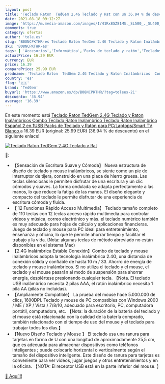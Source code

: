 ```yaml
---
layout: post
title: 'Teclado Raton  TedGem 2.4G Teclado y Rat con un 36.94 % de descuento'
date: 2021-08-18 09:12:27
image: 'https://m.media-amazon.com/images/I/41RxBGZ81MS._SL500_._SL400_.jpg'
comments: true
category: ofertas
author: 'tole.es'
slug: 'B08NCPKTHR-es Teclado Raton TedGem 2.4G Teclado y Raton Inalámbricos...'
sku: 'B08NCPKTHR-es'
tags: [ 'Accesorios','Informática','Packs de teclado y ratón','Teclados, ratones y periféricos de entrada','smart','tedgem','tv', ]
actualPrice: 16.39 EUR
currency: EUR
price: 16.39
comparePrice: 25.99 EUR
prodname: 'Teclado Raton  TedGem 2.4G Teclado y Raton Inalámbricos  Combo Teclado Raton Inalambrico  Teclado Raton Inalambrico Español  2 en 1USB Packs de Teclado y Ratón para PC/Laptops/Smart TV  Blanco '
country: 'es'
flag: '🇪🇸'
brand: 'TedGem'
buyurl: 'https://www.amazon.es/dp/B08NCPKTHR/?tag=tolees-21'
descuento: '36.94'
average: '16.39'
---
```


En este momento está [Teclado Raton  TedGem 2.4G Teclado y Raton Inalámbricos  Combo Teclado Raton Inalambrico  Teclado Raton Inalambrico Español  2 en 1USB Packs de Teclado y Ratón para PC/Laptops/Smart TV  Blanco ](https://www.amazon.es/dp/B08NCPKTHR/?tag=tolees-21) a 16.39 EUR (original: 25.99 EUR) (36.94 %  de descuento) en el siguiente enlace!

[![Teclado Raton  TedGem 2.4G Teclado y Rat](https://m.media-amazon.com/images/I/41RxBGZ81MS._SL500_._SL400_.jpg)](https://www.amazon.es/dp/B08NCPKTHR/?tag=tolees-21)

🔎:

- 【Sensación de Escritura Suave y Cómoda】 Nueva estructura de diseño de teclado y mouse inalámbricos, se siente como un pie de interruptor de tijera, construido en una placa de hierro gruesa. Las teclas silenciosas le permiten disfrutar de una escritura y un clic cómodos y suaves. La forma ondulada se adapta perfectamente a las manos, lo que reduce la fatiga de las manos. El diseño elegante y compacto del teclado le permite disfrutar de una experiencia de escritura cómoda y fluida.
- 【 12 Funciones Rápido Acceso Multimedia】 Teclado tamaño completo de 110 teclas con 12 teclas acceso rápido multimedia para controlar videos y música, correo electrónico y más. el teclado numérico también es muy adecuado para hojas de cálculo y aplicaciones financieras. Juego de teclado y mouse para PC ideal para entretenimiento, enseñanza y oficina, lo que le permite ahorrar tiempo y facilitar el trabajo y la vida. (Nota: algunas teclas de método abreviado no están disponibles en el sistema Mac)
- 【2.4G Inalámbrica Estable Conexión】Combo de teclado y mouse inalámbricos adopta la tecnología inalámbrica 2.4G, una distancia de conexión sólida y confiable de hasta 10 m / 33. Ahorro de energía de teclado y mouse inalámbricos. Si no utiliza el teclado y el mouse, el teclado y el mouse pasarán al modo de suspensión para ahorrar energía, despiértese presionando cualquier tecla. 【Nota. El teclado USB inalámbrico necesita 2 pilas AAA, el ratón inalámbrico necesita 1 pila AA (pilas no incluidas).
- 【Ampliamente Compatible】 La prueba del mouse hace 5.000.000 de clics, 1600DPI. Teclado y mouse de PC compatibles con Windows 2000 / ME / XP / Vista / 7/8/10, adecuado para escritorio, PC, computadora portátil, computadora, etc. 【Nota: la duración de la batería del teclado y el mouse está relacionada con la calidad de la batería comprado, también relacionado con el tiempo de uso del mouse y el teclado para trabajar todos los días.】
- 【Nuevo Diseño Teclado y Mouse 】 El teclado usa una ranura para tarjetas en forma de U con una longitud de aproximadamente 25,5 cm, que es adecuada para almacenar dispositivos como teléfonos inteligentes ; puede colocarlo horizontal o verticalmente según el tamaño del dispositivo inteligente. Este diseño de ranura para tarjetas es conveniente para ver videos, jugar juegos y otros entretenimientos y en la oficina. 【NOTA: El receptor USB está en la parte inferior del mouse. 】

[🛒 Aquí!!!](https://www.amazon.es/dp/B08NCPKTHR/?tag=tolees-21)
